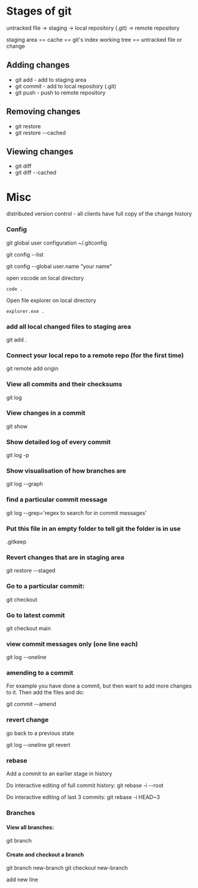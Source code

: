 # Stages of git

untracked file -> staging -> local repository (.git) -> remote repository

staging area == cache == git's index
working tree == untracked file or change

## Adding changes

- git add - add to staging area
- git commit - add to local repository (.git)
- git push - push to remote repository

## Removing changes
- git restore
- git restore --cached

## Viewing changes
- git diff
- git diff --cached

# Misc

distributed version control - all clients have full copy of the change history

### Config
git global user configuration
~/.gitconfig

git config --list

git config --global user.name "your name"

open vscode on local directory
```
code .
```

Open file explorer on local directory
```
explorer.exe .
```

### add all local changed files to staging area
git add .


### Connect your local repo to a remote repo (for the first time)
git remote add origin <git url>


### View all commits and their checksums
git log

### View changes in a commit
git show <checksum>

### Show detailed log of every commit
git log -p

### Show visualisation of how branches are
git log --graph 


### find a particular commit message
git log --grep='regex to search for in commit messages'

### Put this file in an empty folder to tell git the folder is in use
.gitkeep

### Revert changes that are in staging area
git restore --staged <filename>

### Go to a particular commit:
git checkout <checksum>

### Go to latest commit
git checkout main

### view commit messages only (one line each)
git log --oneline

### amending to a commit
For example you have done a commit, but then want to add more changes to it. Then add the files and do:

git commit --amend

### revert change

go back to a previous state

git log --oneline
git revert <commit hash>

### rebase

Add a commit to an earlier stage in history

Do interactive editing of full commit history:
git rebase -i --root

Do interactive editing of last 3 commits:
git rebase -i HEAD~3

### Branches

#### View all branches:
git branch

#### Create and checkout a branch
git branch new-branch
git checkout new-branch

add new line
